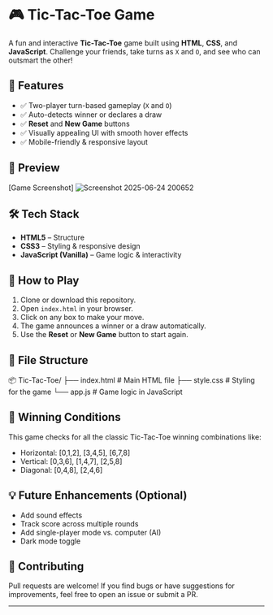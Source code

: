 # 🎮 Tic-Tac-Toe Game

A fun and interactive **Tic-Tac-Toe** game built using **HTML**, **CSS**, and **JavaScript**. Challenge your friends, take turns as `X` and `O`, and see who can outsmart the other!

## 🌟 Features

- ✅ Two-player turn-based gameplay (`X` and `O`)
- ✅ Auto-detects winner or declares a draw
- ✅ **Reset** and **New Game** buttons
- ✅ Visually appealing UI with smooth hover effects
- ✅ Mobile-friendly & responsive layout

## 📸 Preview

[Game Screenshot]
![Screenshot 2025-06-24 200652](https://github.com/user-attachments/assets/0507707b-11a3-4574-adf9-27eb7c11744a)

## 🛠️ Tech Stack

- **HTML5** – Structure
- **CSS3** – Styling & responsive design
- **JavaScript (Vanilla)** – Game logic & interactivity

## 🚀 How to Play

1. Clone or download this repository.
2. Open `index.html` in your browser.
3. Click on any box to make your move.
4. The game announces a winner or a draw automatically.
5. Use the **Reset** or **New Game** button to start again.

## 📂 File Structure

📦 Tic-Tac-Toe/
├── index.html # Main HTML file
├── style.css # Styling for the game
└── app.js # Game logic in JavaScript


## 🎯 Winning Conditions

This game checks for all the classic Tic-Tac-Toe winning combinations like:
- Horizontal: [0,1,2], [3,4,5], [6,7,8]
- Vertical: [0,3,6], [1,4,7], [2,5,8]
- Diagonal: [0,4,8], [2,4,6]

## 💡 Future Enhancements (Optional)

- Add sound effects
- Track score across multiple rounds
- Add single-player mode vs. computer (AI)
- Dark mode toggle

## 🤝 Contributing

Pull requests are welcome! If you find bugs or have suggestions for improvements, feel free to open an issue or submit a PR.


---
